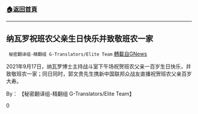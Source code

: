 ###  [:house:返回首頁](https://github.com/ourhimalayas/txt)
---


## 纳瓦罗祝班农父亲生日快乐并致敬班农一家
` 秘密翻译组-精翻组 G-Translators/Elite Team` [轉載自GNews](https://gnews.org/zh-hans/1545034/)

2021年9月17日，纳瓦罗博士主持战斗室下午场祝贺班农父亲一百岁生日快乐，并致敬班农一家；同日同时，郭文贵先生携新中国联邦众战友直播祝贺班农父亲百岁大寿。

By： 【秘密翻译组-精翻组 G-Translators/Elite Team】

0

